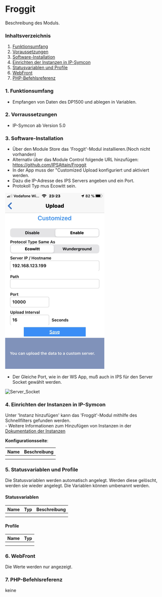 # Froggit
Beschreibung des Moduls.

### Inhaltsverzeichnis

1. [Funktionsumfang](#1-funktionsumfang)
2. [Voraussetzungen](#2-voraussetzungen)
3. [Software-Installation](#3-software-installation)
4. [Einrichten der Instanzen in IP-Symcon](#4-einrichten-der-instanzen-in-ip-symcon)
5. [Statusvariablen und Profile](#5-statusvariablen-und-profile)
6. [WebFront](#6-webfront)
7. [PHP-Befehlsreferenz](#7-php-befehlsreferenz)

### 1. Funktionsumfang

* Empfangen von Daten des DP1500 und ablegen in Variablen.

### 2. Vorraussetzungen

- IP-Symcon ab Version 5.0

### 3. Software-Installation

* Über den Module Store das 'Froggit'-Modul installieren.(Noch nicht vorhanden)
* Alternativ über das Module Control folgende URL hinzufügen: https://github.com/IPSAttain/Froggit
* In der App muss der "Customized Upload konfiguriert und aktiviert werden. 
* Dazu die IP-Adresse des IPS Servers angeben und ein Port. 
* Protokoll Typ mus Ecowitt sein.

 ![Config_App](../docs/Config_App.png)

 * Der Gleiche Port, wie in der WS App, muß auch in IPS für den Server Socket gewählt werden.

  ![Server_Socket](../docs/Server_Socket.png)

### 4. Einrichten der Instanzen in IP-Symcon

 Unter 'Instanz hinzufügen' kann das 'Froggit'-Modul mithilfe des Schnellfilters gefunden werden.  
	- Weitere Informationen zum Hinzufügen von Instanzen in der [Dokumentation der Instanzen](https://www.symcon.de/service/dokumentation/konzepte/instanzen/#Instanz_hinzufügen)

__Konfigurationsseite__:

Name     | Beschreibung
-------- | ------------------
         |
         |

### 5. Statusvariablen und Profile

Die Statusvariablen werden automatisch angelegt. Werden diese gelöscht, werden sie wieder angelegt. Die Variablen können umbenannt werden.

#### Statusvariablen

Name   | Typ     | Beschreibung
------ | ------- | ------------
       |         |
       |         |

#### Profile

Name   | Typ
------ | -------
       |
       |

### 6. WebFront

Die Werte werden nur angezeigt.

### 7. PHP-Befehlsreferenz

keine